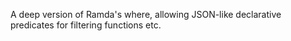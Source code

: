 A deep version of Ramda's where, allowing JSON-like declarative predicates for filtering functions etc.


